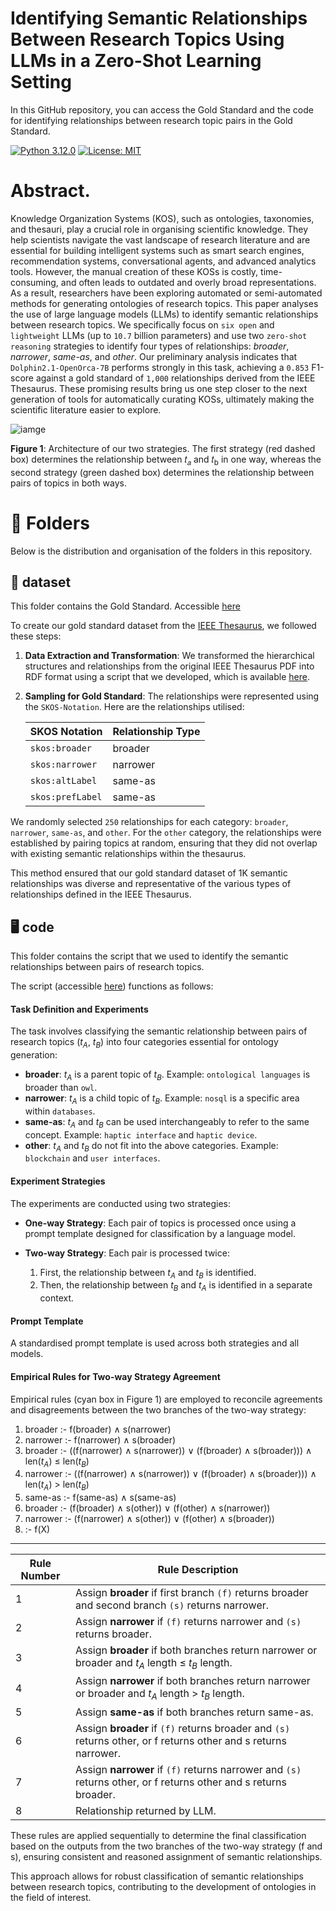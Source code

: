 # Identifying Semantic Relationships Between Research Topics Using LLMs in a Zero-Shot Learning Setting

In this GitHub repository, you can access the Gold Standard and the code for identifying relationships between research topic pairs in the Gold Standard.

[![Python 3.12.0](https://img.shields.io/badge/python-3.12.0-blue.svg)](https://www.python.org/downloads/release/python-3120/)
[![License: MIT](https://img.shields.io/badge/License-MIT-yellow.svg)](https://opensource.org/licenses/MIT)

# Abstract.
Knowledge Organization Systems (KOS), such as ontologies, taxonomies, and thesauri, play a crucial role in organising scientific knowledge. They help scientists navigate the vast landscape of research literature and are essential for building intelligent systems such as smart search engines, recommendation systems, conversational agents, and advanced analytics tools. However, the manual creation of these KOSs is costly, time-consuming, and often leads to outdated and overly broad representations. As a result, researchers have been exploring automated or semi-automated methods for generating ontologies of research topics. This paper analyses the use of large language models (LLMs) to identify semantic relationships between research topics.
We specifically focus on ``six open`` and ``lightweight`` LLMs (up to ``10.7`` billion parameters) and use two ``zero-shot reasoning`` strategies to identify four types of relationships: _broader_, _narrower_, _same-as_, and _other_. Our preliminary analysis indicates that ``Dolphin2.1-OpenOrca-7B`` performs strongly in this task, achieving a ``0.853`` F1-score against a gold standard of ``1,000`` relationships derived from the IEEE Thesaurus. These promising results bring us one step closer to the next generation of tools for automatically curating KOSs, ultimately making the scientific literature easier to explore.

![iamge](https://github.com/ImTanay/LLM-Semantic-Relationship-Analysis/assets/59340198/4bccbaa8-2c5f-462a-ac02-411411a90602)

**Figure 1**: Architecture of our two strategies. The first strategy (red dashed box) determines the relationship between 𝑡<sub>𝑎</sub> and 𝑡<sub>b</sub> in one way, whereas the second strategy (green dashed box) determines the relationship between pairs of topics in both ways.

# 📂 Folders
Below is the distribution and organisation of the folders in this repository.

## 📄 dataset
This folder contains the Gold Standard. Accessible [here](./dataset)

To create our gold standard dataset from the [IEEE Thesaurus](https://github.com/angelosalatino/ieee-taxonomy-thesaurus-rdf/blob/main/source/ieee-thesaurus_2023.pdf), we followed these steps:

1. **Data Extraction and Transformation**: We transformed the hierarchical structures and relationships from the original IEEE Thesaurus PDF into RDF format using a script that we developed, which is available [here](https://github.com/angelosalatino/ieee-taxonomy-thesaurus-rdf).

2. **Sampling for Gold Standard**: The relationships were represented using the ``SKOS-Notation``. Here are the relationships utilised:

   | SKOS Notation     | Relationship Type         |
   |-------------------|---------------------------|
   | `skos:broader`    | broader      |
   | `skos:narrower`   | narrower     |
   | `skos:altLabel`   | same-as         |
   | `skos:prefLabel`  | same-as          |

We randomly selected ``250`` relationships for each category: ``broader``, ``narrower``, ``same-as``, and ``other``. For the ``other`` category, the relationships were established by pairing topics at random, ensuring that they did not overlap with existing semantic relationships within the thesaurus.

This method ensured that our gold standard dataset of 1K semantic relationships was diverse and representative of the various types of relationships defined in the IEEE Thesaurus.

## 🖥 code

This folder contains the script that we used to identify the semantic relationships between pairs of research topics. 

The script (accessible [here](https://github.com/ImTanay/LLM-Semantic-Relationship-Analysis/blob/main/code/llm_relation_classifier.ipynb)) functions as follows:

#### Task Definition and Experiments

The task involves classifying the semantic relationship between pairs of research topics ($t_A$, $t_B$) into four categories essential for ontology generation:

- **broader**: $t_A$ is a parent topic of $t_B$. Example: ``ontological languages`` is broader than ``owl``.
- **narrower**: $t_A$ is a child topic of $t_B$. Example: ``nosql`` is a specific area within ``databases``.
- **same-as**: $t_A$ and $t_B$ can be used interchangeably to refer to the same concept. Example: ``haptic interface`` and ``haptic device``.
- **other**: $t_A$ and $t_B$ do not fit into the above categories. Example: ``blockchain`` and ``user interfaces``.

#### Experiment Strategies

The experiments are conducted using two strategies:

- **One-way Strategy**: Each pair of topics is processed once using a prompt template designed for classification by a language model.
  
- **Two-way Strategy**: Each pair is processed twice:
  1. First, the relationship between $t_A$ and $t_B$ is identified.
  2. Then, the relationship between $t_B$ and $t_A$ is identified in a separate context.
  
#### Prompt Template

A standardised prompt template is used across both strategies and all models.

#### Empirical Rules for Two-way Strategy Agreement

Empirical rules (cyan box in Figure 1) are employed to reconcile agreements and disagreements between the two branches of the two-way strategy:

1. broader :- f(broader) $\land$ s(narrower)
2. narrower :- f(narrower) $\land$ s(broader)
3. broader :- ((f(narrower) $\land$ s(narrower)) $\lor$ (f(broader) $\land$ s(broader))) $\land$ len($t_A$) $\leq$ len($t_B$)
4. narrower :- ((f(narrower) $\land$ s(narrower)) $\lor$ (f(broader) $\land$ s(broader))) $\land$ len($t_A$) $>$ len($t_B$)
5. same-as :- f(same-as) $\land$ s(same-as)
6. broader :- (f(broader) $\land$ s(other)) $\lor$ (f(other) $\land$ s(narrower))
7. narrower :- (f(narrower) $\land$ s(other)) $\lor$ (f(other) $\land$ s(broader))
8. :- f(X) 

---

| Rule Number | Rule Description                                                                 |
|-------------|---------------------------------------------------------------------------------|
| 1           | Assign **broader** if first branch ``(f)`` returns broader and second branch ``(s)`` returns narrower. |
| 2           | Assign **narrower** if ``(f)`` returns narrower and ``(s)`` returns broader.                 |
| 3           | Assign **broader** if both branches return narrower or broader and $t_A$ length $\leq$ $t_B$ length. |
| 4           | Assign **narrower** if both branches return narrower or broader and $t_A$ length > $t_B$ length. |
| 5           | Assign **same-as** if both branches return same-as.                               |
| 6           | Assign **broader** if ``(f)`` returns broader and ``(s)`` returns other, or f returns other and s returns narrower. |
| 7           | Assign **narrower** if ``(f)`` returns narrower and ``(s)`` returns other, or f returns other and s returns broader. |
| 8           | Relationship returned by LLM. |

These rules are applied sequentially to determine the final classification based on the outputs from the two branches of the two-way strategy (f and s), ensuring consistent and reasoned assignment of semantic relationships.

This approach allows for robust classification of semantic relationships between research topics, contributing to the development of ontologies in the field of interest.
